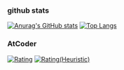 ### github stats

<!--
**hirakuuuu/hirakuuuu** is a ✨ _special_ ✨ repository because its `README.md` (this file) appears on your GitHub profile.

Here are some ideas to get you started:

- 🔭 I’m currently working on ...
- 🌱 I’m currently learning ...
- 👯 I’m looking to collaborate on ...
- 🤔 I’m looking for help with ...
- 💬 Ask me about ...
- 📫 How to reach me: ...
- 😄 Pronouns: ...
- ⚡ Fun fact: ...
-->

[![Anurag's GitHub stats](https://github-readme-stats.vercel.app/api?username=hirakuuuu&count_private=true&show_icons=true)](https://github.com/anuraghazra/github-readme-stats)
[![Top Langs](https://github-readme-stats.vercel.app/api/top-langs/?username=hirakuuuu&layout=compact)](https://github.com/anuraghazra/github-readme-stats)

### AtCoder
[![Rating](https://badgen.org/img/atcoder/mohio/rating/algorithm?style=plastic)](https://atcoder.jp/users/mohio?contestType=algo)
[![Rating(Heuristic)](https://badgen.org/img/atcoder/mohio/rating/heuristic?style=plastic)](https://atcoder.jp/users/mohio?contestType=heuristic)
